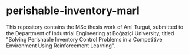# perishable-inventory-marl
This repository contains the MSc thesis work of Anıl Turgut, submitted to the Department of Industrial Engineering at Boğaziçi University, titled "Solving Perishable Inventory Control Problems in a Competitive Environment Using Reinforcement Learning".
